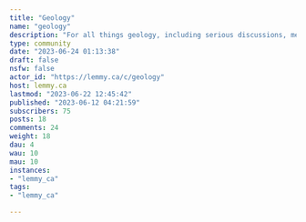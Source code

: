 ```yaml
---
title: "Geology" 
name: "geology"
description: "For all things geology, including serious discussions, memes, field photos, rockhound questions, and more. See also: [Mining](/c/mining@lemmy.ca), [Geophysics](/c/geophysics@lemmy.ca),  [Geology Careers](/c/geologycareers@lemmy.ca), and [!earthscience@mander.xyz](/c/earthscience@mander.xyz)General rules: must be geoscience related; must adhere to lemmy.ca moderation rules; no pseudoscience."
type: community
date: "2023-06-24 01:13:38"
draft: false
nsfw: false
actor_id: "https://lemmy.ca/c/geology"
host: lemmy.ca
lastmod: "2023-06-22 12:45:42"
published: "2023-06-12 04:21:59"
subscribers: 75
posts: 18
comments: 24
weight: 18
dau: 4
wau: 10
mau: 10
instances:
- "lemmy_ca"
tags: 
- "lemmy_ca"

---
```


